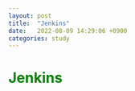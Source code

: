 ```yaml
---
layout: post
title:  "Jenkins"
date:   2022-08-09 14:29:06 +0900
categories: study
---
```

<span style="color:green">Jenkins</span>
========================================

